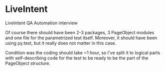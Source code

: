 # LiveIntent
LiveIntent QA Automation interview

Of course there should have been 2-3 packages, 3 PageObject modules and one file for the parametrized test itself.
Moreover, it should have been using py.test, but it really does not matter in this case.

Condition was the coding should take ~1 hour, so I've split it to logical parts with self-describing code
for the test to be ready to be the part of the PageObject structure.
